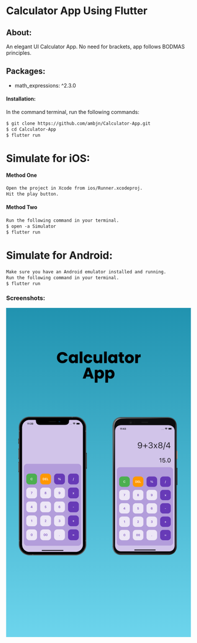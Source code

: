# Calculator App Using Flutter


## About:

An elegant UI Calculator App.
No need for brackets, app follows BODMAS principles.

## Packages:

<ul>
<li> math_expressions: ^2.3.0</li>
</ul>

#### Installation:

In the command terminal, run the following commands:

    $ git clone https://github.com/ambjn/Calculator-App.git
    $ cd Calculator-App
    $ flutter run

# Simulate for iOS:

#### Method One

    Open the project in Xcode from ios/Runner.xcodeproj.
    Hit the play button.

#### Method Two

    Run the following command in your terminal.
    $ open -a Simulator
    $ flutter run

# Simulate for Android:

    Make sure you have an Android emulator installed and running.
    Run the following command in your terminal.
    $ flutter run


### Screenshots:

<center> <img src = screenshot/1.png alt='screenshot-of-app'> </center>

